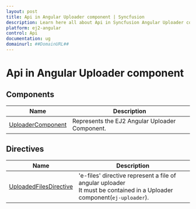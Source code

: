 ```yaml
---
layout: post
title: Api in Angular Uploader component | Syncfusion
description: Learn here all about Api in Syncfusion Angular Uploader component of Syncfusion Essential JS 2 and more.
platform: ej2-angular
control: Api 
documentation: ug
domainurl: ##DomainURL##
---
```


# Api in Angular Uploader component

## Components

| Name | Description |
|------|-------------|
| [UploaderComponent](https://ej2.syncfusion.com/angular/documentation/api-uploaderComponent.html)| Represents the EJ2 Angular Uploader Component.|

## Directives

| Name | Description |
|------|-------------|
| [UploadedFilesDirective](https://ej2.syncfusion.com/angular/documentation/api-uploadedFilesDirective.html)| 'e-files' directive represent a file of angular uploader<br>It must be contained in a Uploader component(`ej-uploader`).|
